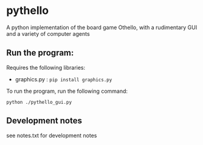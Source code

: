 # pythello
A python implementation of the board game Othello, with a rudimentary GUI and a variety of computer agents

## Run the program:
Requires the following libraries:
- graphics.py  :  `pip install graphics.py`  

To run the program, run the following command:
```
python ./pythello_gui.py
```

## Development notes
see notes.txt for development notes
